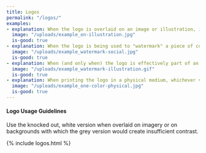 ```yaml
---
title: Logos
permalink: "/logos/"
examples:
- explanation: When the logo is overlaid on an image or illustration, it should be....
  image: "/uploads/example_on-illustration.jpg"
  is-good: true
- explanation: When the logo is being used to "watermark" a piece of content with a white background, it can be displayed in Neutral-600 to de-emphasize it's importance in the collateral.
  image: "/uploads/example_watermark-social.jpg"
  is-good: true
- explanation: When (and only when) the logo is effectively part of an illustration, it can be displayed in Green-100 or Green-800 to ensure it blends appropriately with the surrounding material.
  image: "/uploads/example_watermark-illustration.gif"
  is-good: true
- explanation: When printing the logo in a physical medium, whichever version best contrasts with the application's surrounding color.
  image: "/uploads/example_one-color-physical.jpg"
  is-good: true
---
```


#### **Logo Usage Guidelines**

Use the knocked out, white version when overlaid on imagery or on backgrounds with which the grey version would create insufficient contrast.

{% include logos.html %}
